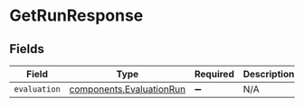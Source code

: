 # GetRunResponse


## Fields

| Field                                                                | Type                                                                 | Required                                                             | Description                                                          |
| -------------------------------------------------------------------- | -------------------------------------------------------------------- | -------------------------------------------------------------------- | -------------------------------------------------------------------- |
| `evaluation`                                                         | [components.EvaluationRun](../../models/components/evaluationrun.md) | :heavy_minus_sign:                                                   | N/A                                                                  |